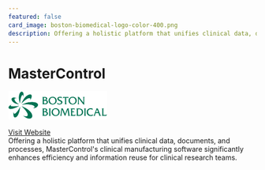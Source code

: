 ```yaml
---
featured: false
card_image: boston-biomedical-logo-color-400.png
description: Offering a holistic platform that unifies clinical data, documents, and processes, MasterControl's clinical manufacturing software significantly enhances efficiency and information reuse for clinical research teams.
---
```


# MasterControl
<img src="boston-biomedical-logo-color-400.png" alt="Logo" style="max-width: 200px; height: auto;">

<a href="https://www.mastercontrol.com/clinical/clinical-management-software/">Visit Website</a>  
Offering a holistic platform that unifies clinical data, documents, and processes, MasterControl's clinical manufacturing software significantly enhances efficiency and information reuse for clinical research teams.

